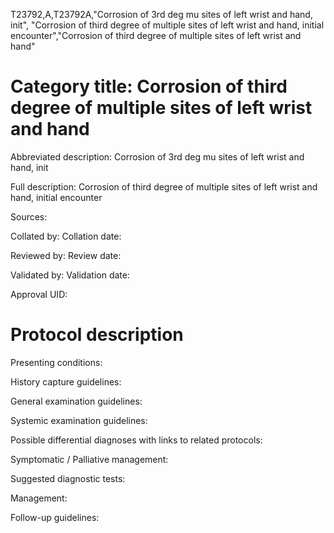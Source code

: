 T23792,A,T23792A,"Corrosion of 3rd deg mu sites of left wrist and hand, init", "Corrosion of third degree of multiple sites of left wrist and hand, initial encounter","Corrosion of third degree of multiple sites of left wrist and hand"
# Category title: Corrosion of third degree of multiple sites of left wrist and hand

Abbreviated description: Corrosion of 3rd deg mu sites of left wrist and hand, init

Full description: Corrosion of third degree of multiple sites of left wrist and hand, initial encounter

Sources:

Collated by:
Collation date:

Reviewed by:
Review date:

Validated by:
Validation date:

Approval UID:

# Protocol description

Presenting conditions:

History capture guidelines:

General examination guidelines:

Systemic examination guidelines:

Possible differential diagnoses with links to related protocols:

Symptomatic / Palliative management:

Suggested diagnostic tests:

Management:

Follow-up guidelines:
